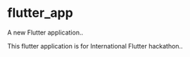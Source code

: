 # flutter_app

A new Flutter application..


This flutter application is for International Flutter hackathon..

